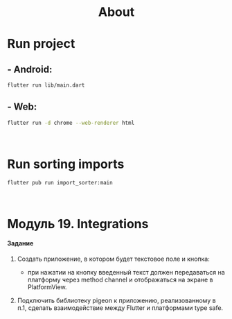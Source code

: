 <h1 align="center">About</h1>

# Run project
## - Android:
```sh
flutter run lib/main.dart
```

## - Web:
```sh
flutter run -d chrome --web-renderer html
```

<br />

# Run sorting imports
```sh
flutter pub run import_sorter:main
```

<br />

# Модуль 19. Integrations

#### Задание

1. Создать приложение, в котором будет текстовое поле и кнопка:

    - при нажатии на кнопку введенный текст должен передаваться на платформу через method channel и отображаться на экране в PlatformView.

2. Подключить библиотеку pigeon к приложению, реализованному в п.1, сделать взаимодействие между Flutter и платформами type safe.
